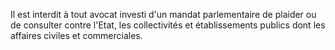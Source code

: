 Il est interdit à tout avocat investi d'un mandat parlementaire de plaider ou de consulter contre l'Etat, les collectivités et établissements publics dont les affaires civiles et commerciales.